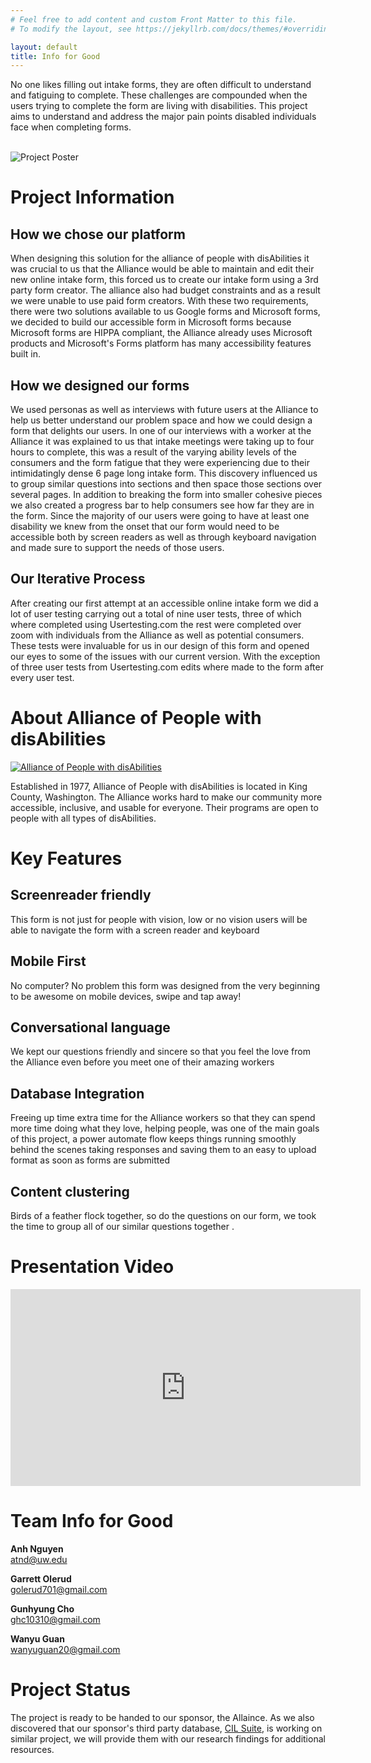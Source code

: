 ```yaml
---
# Feel free to add content and custom Front Matter to this file.
# To modify the layout, see https://jekyllrb.com/docs/themes/#overriding-theme-defaults

layout: default
title: Info for Good
---
```

No one likes filling out intake forms, they are often difficult to understand and fatiguing to complete.  These challenges are compounded when the users trying to complete the form are living with disabilities.  This project aims to understand and address the major pain points disabled individuals face when completing forms.  
<br>

![Project Poster](/img/poster.png)  

# Project Information #

## How we chose our platform ##

When designing this solution for the alliance of people with disAbilities it was crucial to us that the Alliance would be able to maintain and edit their new online intake form, this forced us to create our intake form using a 3rd party form creator. The alliance also had budget constraints and as a result we were unable to use paid form creators.  With these two requirements, there were two solutions available to us Google forms and Microsoft forms, we decided to build our accessible form in Microsoft forms because Microsoft forms are HIPPA compliant, the Alliance already uses Microsoft products and Microsoft's Forms platform has many accessibility features built in.

## How we designed our forms ##

We used personas as well as interviews with future users at the Alliance to help us better understand our problem space and how we could design a form that delights our users.  In one of our interviews with a worker at the Alliance it was explained to us that intake meetings were taking up to four hours to complete, this was a result of the varying ability levels of the consumers and the form fatigue that they were experiencing due to their intimidatingly dense 6 page long intake form.  This discovery influenced us to group similar questions into sections and then space those sections over several pages. In addition to breaking the form into smaller cohesive pieces we also created a progress bar to help consumers see how far they are in the form.  Since the majority of our users were going to have at least one disability we knew from the onset that our form would need to be accessible both by screen readers as well as through keyboard navigation and made sure to support the needs of those users.

## Our Iterative Process ##

After creating our first attempt at an accessible online intake form we did a lot of user testing carrying out a total of nine user tests, three of which where completed using Usertesting.com the rest were completed over zoom with individuals from the Alliance as well as potential consumers.  These tests were invaluable for us in our design of this form and opened our eyes to some of the issues with our current version.  With the exception of three user tests from Usertesting.com edits where made to the form after every user test.


# About Alliance of People with disAbilities #

[![Alliance of People with disAbilities](/img/logo.png)](http://disabilitypride.org/wordpress/)


Established in 1977, Alliance of People with disAbilities is located in King County, Washington.  The Alliance works hard to make our community more accessible, inclusive, and usable for everyone. Their programs are open to people with all types of disAbilities.

# Key Features #

## Screenreader friendly ##

This form is not just for people with vision, low or no vision users will be able to navigate the form with a screen reader and keyboard

## Mobile First ##

No computer? No problem this form was designed from the very beginning to be awesome on mobile devices, swipe and tap away!

## Conversational language ##

We kept our questions friendly and sincere so that you feel the love from the Alliance even before you meet one of their amazing workers

## Database Integration ##

Freeing up time extra time for the Alliance workers so that they can spend more time doing what they love, helping people, was one of the main goals of this project, a power automate flow keeps things running smoothly behind the scenes taking responses and saving them to an easy to upload format as soon as forms are submitted

## Content clustering ##

Birds of a feather flock together, so do the questions on our form, we took the time to group all of our similar questions together .

# Presentation Video #

<iframe width="560" height="315" src="https://www.youtube.com/embed/6tx8gxqCqf0" title="YouTube video player" frameborder="0" allow="accelerometer; autoplay; clipboard-write; encrypted-media; gyroscope; picture-in-picture" allowfullscreen></iframe>

# Team Info for Good #

**Anh Nguyen**  
<atnd@uw.edu>  
  
**Garrett Olerud**  
<golerud701@gmail.com>  

**Gunhyung Cho**  
<ghc10310@gmail.com>  

**Wanyu Guan**  
<wanyuguan20@gmail.com>

# Project Status #

The project is ready to be handed to our sponsor, the Allaince. As we also discovered that our sponsor's third party database, [CIL Suite](https://www.cilsuite.com/), is working on similar project, we will provide them with our research findings for additional resources.
